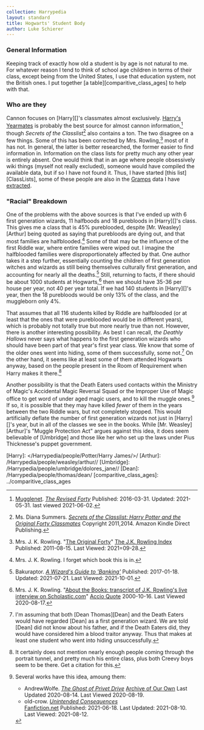 ```yaml
---
collection: Harrypedia
layout: standard
title: Hogwarts' Student Body
author: Luke Schierer
---
```


### General Information

Keeping track of exactly how old a student is by age is not natural to me. For
whatever reason I tend to think of school age children in terms of their class,
except being from the United States, I use that education system, not the
British ones. I put together [a table][comparitive_class_ages] to help with
that.

### Who are they

Cannon focuses on [Harry][]'s classmates almost exclusively. [Harry's
Yearmates][] is probably the best source for almost cannon
information,[^200419-1] though _Secrets of the Classlist_[^200630-1] also
contains a ton. The two disagree on a few things. Some of this has been
corrected by Mrs. Rowling,[^200630-3] most of it has not. In general, the
latter is better researched, the former easier to find information in.
Information on the class lists for pretty much any other year is entirely
absent. One would think that in an age where people obsessively wiki things
(myself not really excluded), someone would have compiled the available data,
but if so I have not found it. Thus, I have started [this list][ClassLists],
some of these people are also in the [Gramps][] data I have
[extracted][people].

[people]: /Harrypedia/people/
[Gramps]: https://gramps-project.org/
[Harry's Yearmates]: https://mugglenet.com/2016/03/the-revised-forty/

[^200419-1]:
    [Mugglenet](https://mugglenet.com).
    _[The Revised Forty](https://www.mugglenet.com/2016/03/the-revised-forty/)_
    Published: 2016-03-31. Updated: 2021-05-31. last viewed 2021-06-02.

[^200630-1]:
    Ms. Diana Summers.
    _[Secrets of the Classlist: Harry Potter and the Original Forty Classmates](https://www.goodreads.com/book/show/25464490-secrets-of-the-classlist)_
    Copyright 2011,2014. Amazon Kindle Direct Publishing.

[^200630-3]:
    Mrs. J. K. Rowling.
    "[The Original Forty](https://www.rowlingindex.org/work/og40pm/)"
    [The J.K. Rowling Index](https://www.rowlingindex.org)
    Published: 2011-08-15. Last Viewed: 2021=09-28.

### "Racial" Breakdown

One of the problems with the above sources is that I've ended up with 6 first
generation wizards, 11 halfboods and 18 purebloods in [Harry][]'s class. This
gives me a class that is 45% pureblooded, despite [Mr. Weasley][Arthur] being
quoted as saying that purebloods are dying out, and that most families are
halfblooded.[^200817-1] Some of that may be the influence of the first
Riddle war, where entire families were wiped out. I imagine the halfblooded
families were disproportionately affected by that. One author takes it a step
further, essentially counting the children of first generation witches and
wizards as still being themselves culturally first generation, and accounting
for nearly all the deaths.[^211001-1] Still, returning to facts, if there
should be about 1000 students at Hogwarts,[^200817-2] then we should have
35-36 per house per year, not 40 per year total. If we had 140 students in
[Harry][]'s year, then the 18 purebloods would be only 13% of the class, and the
muggleborn only 4%.

That assumes that all 116 students killed by Riddle are halfblooded (or at
least that the ones that were pureblooded would be in different years), which
is probably not totally true but more nearly true than not. However, there is
another interesting possibility. As best I can recall, _the Deathly Hallows_
never says what happens to the first generation wizards who should have been
part of that year's first year class. We know that some of the older ones went
into hiding, some of them successfully, some not.[^200819-2] On the other
hand, it seems like at least some of them attended Hogwarts anyway, based on
the people present in the Room of Requirement when Harry makes it
there.[^200819-3]

Another possibility is that the Death Eaters used contacts within the Ministry
of Magic's Accidental Magic Reversal Squad or the Improper Use of Magic office
to get word of under aged magic users, and to kill the muggle ones.[^200819-4]
If so, it is possible that they may have killed _fewer_ of them in the years
between the two Riddle wars, but not completely stopped. This would
artificially deflate the number of first generation wizards not just in
[Harry][]'s year, but in all of the classes we see in the books. While
[Mr. Weasley][Arthur]'s "Muggle Protection Act" argues against this idea, it
does seem believable of [Umbridge] and those like her who set up the laws under
Pius Thicknesse's puppet government.

[Harry]: </Harrypedia/people/Potter/Harry James/>/
[Arthur]: /Harrypedia/people/weasley/arthur//
[Umbridge]: /Harrypedia/people/umbridge/dolores_jane//
[Dean]: /Harrypedia/people/thomas/dean/
[comparitive_class_ages]: ../comparitive_class_ages

[^211001-1]:
    Bakuraptor.
    _[A Wizard's Guide to 'Banking'](https://www.fanfiction.net/s/12327848)_
    Published: 2017-01-18. Updated: 2021-07-21. Last Viewed: 2021-10-01.

[^200819-4]: Several works have this idea, amoung them:

    - AndrewWolfe. _[The Ghost of Privet Drive](https://archiveofourown.org/works/21500365)_
      [Archive of Our Own](https://archiveofourown.org) Last Updated 2020-08-14. Last Viewed 2020-08-19.
    - old-crow. _[Unintended Consequences](https://www.fanfiction.net/s/13903544)_  
      [Fanfiction.net](https://fanfiction.net) Published: 2021-06-18. Last
      Updated: 2021-08-10. Last Viewed: 2021-08-12.

[^200817-1]: Mrs. J. K. Rowling. I forget which book this is in.

[^200817-2]:
    Mrs. J. K. Rowling.
    "[About the Books: transcript of J.K. Rowling's live interview on Scholastic.com](http://www.accio-quote.org/articles/2000/1000-scholastic-chat.htm)"
    [Accio Quote](http://www.accio-quote.org/) 2000-10-16. Last Viewed 2020-08-17.

[^200819-2]:
    I'm assuming that both [Dean Thomas][Dean] and the Death Eaters would
    have regarded [Dean] as a first generation wizard. We are told [Dean] did not
    know about his father, and if the Death Eaters did, they would have
    considered him a blood traitor anyway. Thus that makes at least one student
    who went into hiding unsuccessfully.

[^200819-3]:
    It certainly does not mention nearly enough people coming
    through the portrait tunnel, and pretty much his entire class, plus both
    Creevy boys seem to be there. Get a citation for this.

